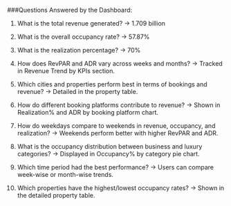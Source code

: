 ###Questions Answered by the Dashboard:

1. What is the total revenue generated? → 1.709 billion


2. What is the overall occupancy rate? → 57.87%


3. What is the realization percentage? → 70%


4. How does RevPAR and ADR vary across weeks and months? → Tracked in Revenue Trend by KPIs section.


5. Which cities and properties perform best in terms of bookings and revenue? → Detailed in the property table.


6. How do different booking platforms contribute to revenue? → Shown in Realization% and ADR by booking platform chart.


7. How do weekdays compare to weekends in revenue, occupancy, and realization? → Weekends perform better with higher RevPAR and ADR.


8. What is the occupancy distribution between business and luxury categories? → Displayed in Occupancy% by category pie chart.


9. Which time period had the best performance? → Users can compare week-wise or month-wise trends.


10. Which properties have the highest/lowest occupancy rates? → Shown in the detailed property table.





